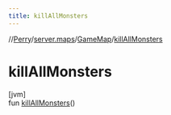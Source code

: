 ```yaml
---
title: killAllMonsters
---
```

//[Perry](../../../index.html)/[server.maps](../index.html)/[GameMap](index.html)/[killAllMonsters](kill-all-monsters.html)



# killAllMonsters



[jvm]\
fun [killAllMonsters](kill-all-monsters.html)()




